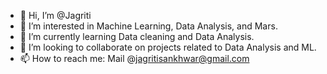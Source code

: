 - 👋 Hi, I’m @Jagriti
- 👀 I’m interested in Machine Learning, Data Analysis, and Mars.
- 🌱 I’m currently learning Data cleaning and Data Analysis.
- 💞️ I’m looking to collaborate on projects related to Data Analysis and ML.
- 📫 How to reach me: Mail @jagritisankhwar@gmail.com

<!---
JagritiHub/JagritiHub is a ✨ special ✨ repository because its `README.md` (this file) appears on your GitHub profile.
You can click the Preview link to take a look at your changes.
--->
